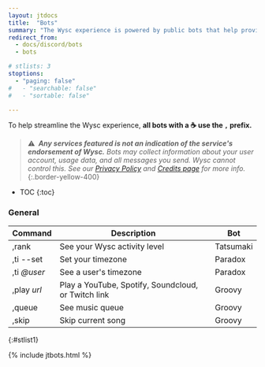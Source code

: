 ```yaml
---
layout: jtdocs
title:  "Bots"
summary: "The Wysc experience is powered by public bots that help provide services with a simple command!"
redirect_from:
  - docs/discord/bots
  - bots

# stlists: 3
stoptions:
  - "paging: false"
#   - "searchable: false"
#   - "sortable: false"

---
```


To help streamline the Wysc experience, **all bots with a ☕ use the `,` prefix.**

> ⚠️&ensp;***Any services featured is not an indication of the service's endorsement of Wysc.** Bots may collect information about your user account, usage data, and all messages you send. Wysc cannot control this. See our [Privacy Policy](/privacy) and [Credits page](/docs/credits#discord-server) for more info.*
{:.border-yellow-400}


* TOC
{:toc}


### General

|Command|Description|Bot|
|---|---|---|
|,rank|See your Wysc activity level|Tatsumaki|
|,ti \-\-set|Set your timezone|Paradox|
|,ti *@user*|See a user's timezone|Paradox|
|,play *url*|Play a YouTube, Spotify, Soundcloud, or Twitch link|Groovy|
|,queue|See music queue|Groovy|
|,skip|Skip current song|Groovy|
{:#stlist1}

{% include jtbots.html %}

